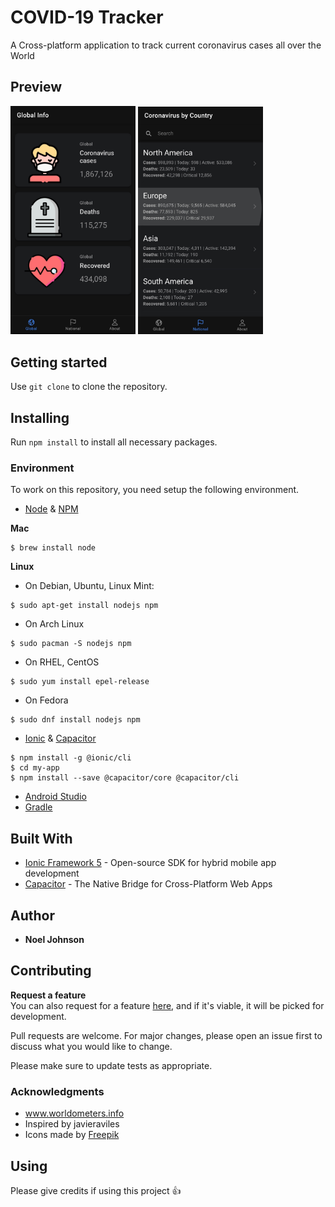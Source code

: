 # COVID-19 Tracker
A Cross-platform application to track current coronavirus cases all over the World

## Preview
<img src="/images/ss1.jpg" width="200"> <img src="/images/ss2.jpg" width="200">

## Getting started
Use `git clone` to clone the repository.

## Installing
Run `npm install` to install all necessary packages.

### Environment

To work on this repository, you need setup the following environment.

- [Node](https://nodejs.org) & [NPM](https://www.npmjs.com)

**Mac**

```console
$ brew install node
```

**Linux**

- On Debian, Ubuntu, Linux Mint:
```console
$ sudo apt-get install nodejs npm
```

- On Arch Linux
```console
$ sudo pacman -S nodejs npm
```

- On RHEL, CentOS
```console
$ sudo yum install epel-release
```

- On Fedora
```console
$ sudo dnf install nodejs npm
```

- [Ionic](https://ionicframework.com) & [Capacitor](https://capacitor.ionicframework.com/)

```console
$ npm install -g @ionic/cli
$ cd my-app
$ npm install --save @capacitor/core @capacitor/cli
```

- [Android Studio](https://developer.android.com/studio/)
- [Gradle](https://gradle.org/)

## Built With
* [Ionic Framework 5](https://ionicframework.com/) - Open-source SDK for hybrid mobile app development
* [Capacitor](https://capacitor.ionicframework.com/) - The Native Bridge for Cross-Platform Web Apps

## Author
* **Noel Johnson** 

## Contributing
**Request a feature** <br>
You can also request for a feature [here](https://github.com/noel3225/COVID-19/issues/new), and if it's viable, it will be picked for development.

Pull requests are welcome. For major changes, please open an issue first to discuss what you would like to change.

Please make sure to update tests as appropriate.

### Acknowledgments
* www.worldometers.info
* Inspired by javieraviles
* Icons made by [Freepik](https://www.flaticon.com/authors/freepik)

## Using
Please give credits if using this project :+1:


